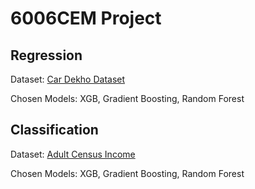 # 6006CEM Project

## Regression
Dataset: [Car Dekho Dataset](https://www.kaggle.com/datasets/nehalbirla/vehicle-dataset-from-cardekho)

Chosen Models: XGB, Gradient Boosting, Random Forest

## Classification
Dataset: [Adult Census Income](https://www.kaggle.com/datasets/uciml/adult-census-income)

Chosen Models: XGB, Gradient Boosting, Random Forest
